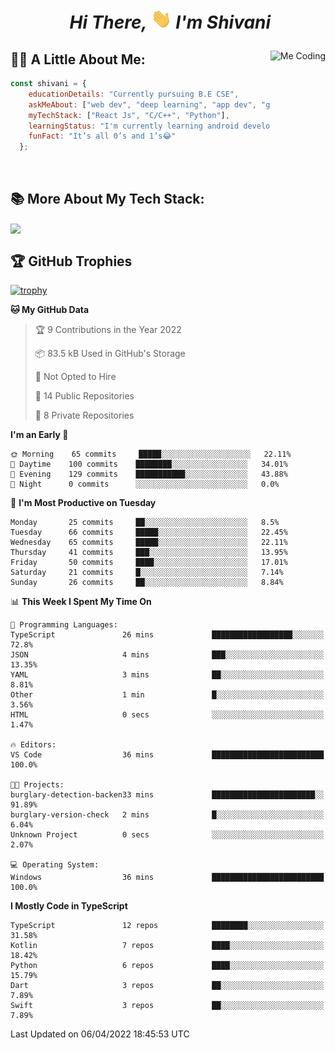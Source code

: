 # <p align="center">️ _Hi There, <img src="https://raw.githubusercontent.com/SanjayDevTech/SanjayDevTech/master/assets/wave.gif" alt="waving hand" width="33px"> I'm Shivani_</p>

<img align="right" alt="Me Coding" height="200" src="https://media.giphy.com/media/L1R1tvI9svkIWwpVYr/giphy.gif">

## 👩‍💻 **A Little About Me:**
```jsx
const shivani = {
    educationDetails: "Currently pursuing B.E CSE",
    askMeAbout: ["web dev", "deep learning", "app dev", "gardening"],
    myTechStack: ["React Js", "C/C++", "Python"],
    learningStatus: "I'm currently learning android development",
    funFact: "It’s all 0’s and 1’s😂"
  };
```

<br/>

## 📚 **More About My Tech Stack:**

   <img align="center" src="https://github-readme-stats.vercel.app/api/top-langs/?username=shivu-srk&layout=compact&theme=vue-dark"/>
   <br/>
   
## 🏆 GitHub Trophies

[![trophy](https://github-profile-trophy.vercel.app/?username=shivu-srk&theme=nord&column=7)](https://github.com/ryo-ma/github-profile-trophy)

<!--START_SECTION:waka-->
**🐱 My GitHub Data** 

> 🏆 9 Contributions in the Year 2022
 > 
> 📦 83.5 kB Used in GitHub's Storage 
 > 
> 🚫 Not Opted to Hire
 > 
> 📜 14 Public Repositories 
 > 
> 🔑 8 Private Repositories  
 > 
**I'm an Early 🐤** 

```text
🌞 Morning    65 commits     █████░░░░░░░░░░░░░░░░░░░░   22.11% 
🌆 Daytime    100 commits    ████████░░░░░░░░░░░░░░░░░   34.01% 
🌃 Evening    129 commits    ███████████░░░░░░░░░░░░░░   43.88% 
🌙 Night      0 commits      ░░░░░░░░░░░░░░░░░░░░░░░░░   0.0%

```
📅 **I'm Most Productive on Tuesday** 

```text
Monday       25 commits     ██░░░░░░░░░░░░░░░░░░░░░░░   8.5% 
Tuesday      66 commits     █████░░░░░░░░░░░░░░░░░░░░   22.45% 
Wednesday    65 commits     █████░░░░░░░░░░░░░░░░░░░░   22.11% 
Thursday     41 commits     ███░░░░░░░░░░░░░░░░░░░░░░   13.95% 
Friday       50 commits     ████░░░░░░░░░░░░░░░░░░░░░   17.01% 
Saturday     21 commits     █░░░░░░░░░░░░░░░░░░░░░░░░   7.14% 
Sunday       26 commits     ██░░░░░░░░░░░░░░░░░░░░░░░   8.84%

```


📊 **This Week I Spent My Time On** 

```text
💬 Programming Languages: 
TypeScript               26 mins             ██████████████████░░░░░░░   72.8% 
JSON                     4 mins              ███░░░░░░░░░░░░░░░░░░░░░░   13.35% 
YAML                     3 mins              ██░░░░░░░░░░░░░░░░░░░░░░░   8.81% 
Other                    1 min               █░░░░░░░░░░░░░░░░░░░░░░░░   3.56% 
HTML                     0 secs              ░░░░░░░░░░░░░░░░░░░░░░░░░   1.47%

🔥 Editors: 
VS Code                  36 mins             █████████████████████████   100.0%

🐱‍💻 Projects: 
burglary-detection-backen33 mins             ███████████████████████░░   91.89% 
burglary-version-check   2 mins              █░░░░░░░░░░░░░░░░░░░░░░░░   6.04% 
Unknown Project          0 secs              ░░░░░░░░░░░░░░░░░░░░░░░░░   2.07%

💻 Operating System: 
Windows                  36 mins             █████████████████████████   100.0%

```

**I Mostly Code in TypeScript** 

```text
TypeScript               12 repos            ████████░░░░░░░░░░░░░░░░░   31.58% 
Kotlin                   7 repos             ████░░░░░░░░░░░░░░░░░░░░░   18.42% 
Python                   6 repos             ████░░░░░░░░░░░░░░░░░░░░░   15.79% 
Dart                     3 repos             ██░░░░░░░░░░░░░░░░░░░░░░░   7.89% 
Swift                    3 repos             ██░░░░░░░░░░░░░░░░░░░░░░░   7.89%

```



 Last Updated on 06/04/2022 18:45:53 UTC
<!--END_SECTION:waka-->
